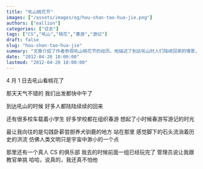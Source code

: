 ```yaml
---
title: "吼山桃花节"
images: ["/assets/images/og/hou-shan-tao-hua-jie.png"]
authors: ["eallion"]
categories: ["日志"]
tags: ["CS","吼山","桃花","春游","游记"]
draft: false
slug: "hou-shan-tao-hua-jie"
summary: "文章介绍了作者参观吼山桃花节的经历。他描述了到达吼山时人们陆续回来的情景，还提到了学校组织春游的场面。作者在吼山感受到历史洪流，并提及了一个真人 CS 俱乐部。最后，文章还提到了对博客进行小改动和评论关闭通知中心等内容。"
date: "2012-04-20 10:00:00"
lastmod: "2012-04-20 10:00:00"
---
```


4 月 1 日去吼山看桃花了

那天天气不错的
我们出发都快中午了

到达吼山的时候
好多人都陆陆续续的回来

还有很多校车载着小学生
好多学校都在组织春游
想起了小时候春游写游记的时光

最让我向往的是勾践卧薪尝胆养犬驯鹿的地方
站在那里
感觉脚下的石头流淌着历史的洪流
仿佛人类文明只是宇宙中渺小的一个点

那里还有一个真人 CS 的俱乐部
我去的时候前面一组已经玩完了
管理员说让我跟教官单挑
哈哈，说真的，我还真不怕他
